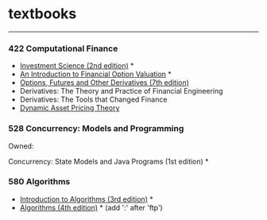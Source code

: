 # textbooks

---

### 422 Computational Finance

- [Investment Science (2nd edition)](http://www.gbv.de/dms/zbw/732502993.pdf) *
- [An Introduction to Financial Option Valuation](http://stocksfirst.com/books/trading-econ-investing/An%20Introduction%20to%20Financial%20Option%20Valuation%20-%20Mathematics,%20Stochastics%20and%20Computation%20-%20Higham%202004.pdf) *
- [Options, Futures and Other Derivatives (7th edition)](http://raudys.com/kursas/Options,%20Futures%20and%20Other%20Derivatives%207th%20John%20Hull.pdf)
- Derivatives: The Theory and Practice of Financial Engineering
- Derivatives: The Tools that Changed Finance
- [Dynamic Asset Pricing Theory](http://lib.cufe.edu.cn/upload_files/file/20140522/3_20140522_9-Dynamic%20Asset%20Pricing%20Theory(Duffie).pdf)

### 528 Concurrency: Models and Programming

Owned:

Concurrency: State Models and Java Programs (1st edition) * 

### 580 Algorithms

- [Introduction to Algorithms (3rd edition)](http://bayanbox.ir/view/4177858657730907268/introduction-to-algorithms-3rd-edition.pdf) *
- [Algorithms (4th edition)](http://ftp://91.193.236.10/pub/docs/linux-support/computer%20science/data%20Structures%20&%20algorithms/%5BPearson%5D%20-%20Algorithms,%204th%20ed.%20-%20%5BSedgewick,%20Wayne%5D.pdf) * (add ':' after 'ftp')

